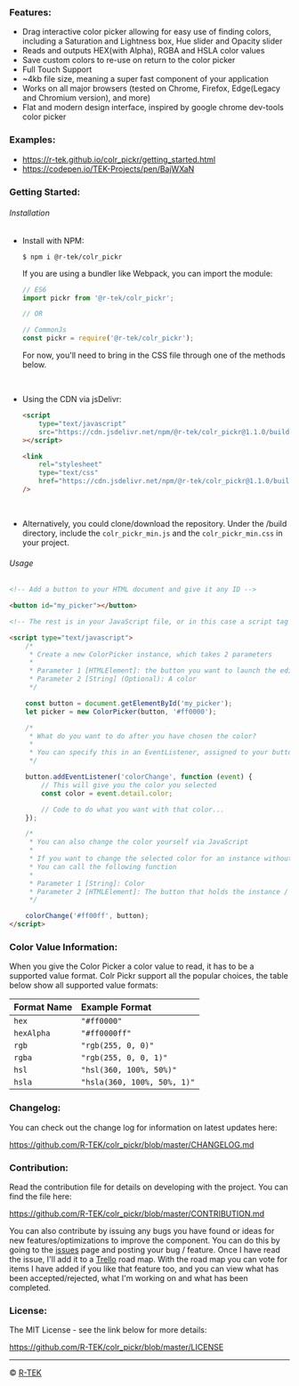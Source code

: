 ### Features:

-   Drag interactive color picker allowing for easy use of finding colors, including a Saturation and Lightness box, Hue slider and Opacity slider
-   Reads and outputs HEX(with Alpha), RGBA and HSLA color values
-   Save custom colors to re-use on return to the color picker
-   Full Touch Support
-   ~4kb file size, meaning a super fast component of your application
-   Works on all major browsers (tested on Chrome, Firefox, Edge(Legacy and Chromium version), and more)
-   Flat and modern design interface, inspired by google chrome dev-tools color picker

### Examples:

-   https://r-tek.github.io/colr_pickr/getting_started.html
-   https://codepen.io/TEK-Projects/pen/BajWXaN

### Getting Started:

###### Installation

-   Install with NPM:

    ```shell
    $ npm i @r-tek/colr_pickr
    ```

    If you are using a bundler like Webpack, you can import the module:

    ```javascript
    // ES6
    import pickr from '@r-tek/colr_pickr';

    // OR

    // CommonJs
    const pickr = require('@r-tek/colr_pickr');
    ```

    For now, you'll need to bring in the CSS file through one of the methods below.

<br />

-   Using the CDN via jsDelivr:
    ```html
    <script
    	type="text/javascript"
    	src="https://cdn.jsdelivr.net/npm/@r-tek/colr_pickr@1.1.0/build/colr_pickr_min.js"
    ></script>
    ```
    ```html
    <link
    	rel="stylesheet"
    	type="text/css"
    	href="https://cdn.jsdelivr.net/npm/@r-tek/colr_pickr@1.1.0/build/colr_pickr_min.css"
    />
    ```

<br />

-   Alternatively, you could clone/download the repository. Under the /build directory, include the `colr_pickr_min.js` and the `colr_pickr_min.css` in your project.

###### Usage

```html
<!-- Add a button to your HTML document and give it any ID -->

<button id="my_picker"></button>

<!-- The rest is in your JavaScript file, or in this case a script tag -->

<script type="text/javascript">
	/*
	 * Create a new ColorPicker instance, which takes 2 parameters
	 *
	 * Parameter 1 [HTMLElement]: the button you want to launch the editor
	 * Parameter 2 [String] (Optional): A color
	 */

	const button = document.getElementById('my_picker');
	let picker = new ColorPicker(button, '#ff0000');

	/*
	 * What do you want to do after you have chosen the color?
	 *
	 * You can specify this in an EventListener, assigned to your button
	 */

	button.addEventListener('colorChange', function (event) {
		// This will give you the color you selected
		const color = event.detail.color;

		// Code to do what you want with that color...
	});

	/*
	 * You can also change the color yourself via JavaScript
	 *
	 * If you want to change the selected color for an instance without using the picker
	 * You can call the following function
	 *
	 * Parameter 1 [String]: Color
	 * Parameter 2 [HTMLElement]: The button that holds the instance / picker launch button
	 */

	colorChange('#ff00ff', button);
</script>
```

### Color Value Information:

When you give the Color Picker a color value to read, it has to be a supported value format.
Colr Pickr support all the popular choices, the table below show all supported value formats:

| Format Name | Example Format              |
| :---------- | :-------------------------- |
| `hex`       | `"#ff0000"`                 |
| `hexAlpha`  | `"#ff0000ff"`               |
| `rgb`       | `"rgb(255, 0, 0)"`          |
| `rgba`      | `"rgb(255, 0, 0, 1)"`       |
| `hsl`       | `"hsl(360, 100%, 50%)"`     |
| `hsla`      | `"hsla(360, 100%, 50%, 1)"` |

### Changelog:

You can check out the change log for information on latest updates here:

https://github.com/R-TEK/colr_pickr/blob/master/CHANGELOG.md

### Contribution:

Read the contribution file for details on developing with the project. You can find the file here:

https://github.com/R-TEK/colr_pickr/blob/master/CONTRIBUTION.md

You can also contribute by issuing any bugs you have found or ideas for new features/optimizations to improve the component. You can do this by going to the [issues](https://github.com/R-TEK/colr_pickr/issues) page and posting your bug / feature. Once I have read the issue, I'll add it to a [Trello](https://trello.com/b/cznKuYCL) road map. With the road map you can vote for items I have added if you like that feature too, and you can view what has been accepted/rejected, what I'm working on and what has been completed.

### License:

The MIT License - see the link below for more details:

https://github.com/R-TEK/colr_pickr/blob/master/LICENSE

---

&copy; [R-TEK](https://github.com/R-TEK)
